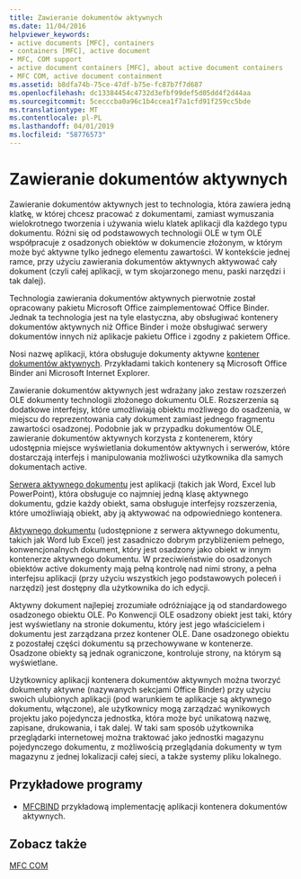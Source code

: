 ```yaml
---
title: Zawieranie dokumentów aktywnych
ms.date: 11/04/2016
helpviewer_keywords:
- active documents [MFC], containers
- containers [MFC], active document
- MFC, COM support
- active document containers [MFC], about active document containers
- MFC COM, active document containment
ms.assetid: b8dfa74b-75ce-47df-b75e-fc87b7f7d687
ms.openlocfilehash: dc13384454c4732d3efbf99def5d05dd4f2d44aa
ms.sourcegitcommit: 5cecccba0a96c1b4ccea1f7a1cfd91f259cc5bde
ms.translationtype: MT
ms.contentlocale: pl-PL
ms.lasthandoff: 04/01/2019
ms.locfileid: "58776573"
---
```

# <a name="active-document-containment"></a>Zawieranie dokumentów aktywnych

Zawieranie dokumentów aktywnych jest to technologia, która zawiera jedną klatkę, w której chcesz pracować z dokumentami, zamiast wymuszania wielokrotnego tworzenia i używania wielu klatek aplikacji dla każdego typu dokumentu. Różni się od podstawowych technologii OLE w tym OLE współpracuje z osadzonych obiektów w dokumencie złożonym, w którym może być aktywne tylko jednego elementu zawartości. W kontekście jednej ramce, przy użyciu zawierania dokumentów aktywnych aktywować cały dokument (czyli całej aplikacji, w tym skojarzonego menu, paski narzędzi i tak dalej).

Technologia zawierania dokumentów aktywnych pierwotnie został opracowany pakietu Microsoft Office zaimplementować Office Binder. Jednak ta technologia jest na tyle elastyczna, aby obsługiwać kontenery dokumentów aktywnych niż Office Binder i może obsługiwać serwery dokumentów innych niż aplikacje pakietu Office i zgodny z pakietem Office.

Nosi nazwę aplikacji, która obsługuje dokumenty aktywne [kontener dokumentów aktywnych](../mfc/active-document-containers.md). Przykładami takich kontenery są Microsoft Office Binder ani Microsoft Internet Explorer.

Zawieranie dokumentów aktywnych jest wdrażany jako zestaw rozszerzeń OLE dokumenty technologii złożonego dokumentu OLE. Rozszerzenia są dodatkowe interfejsy, które umożliwiają obiektu możliwego do osadzenia, w miejscu do reprezentowania cały dokument zamiast jednego fragmentu zawartości osadzonej. Podobnie jak w przypadku dokumentów OLE, zawieranie dokumentów aktywnych korzysta z kontenerem, który udostępnia miejsce wyświetlania dokumentów aktywnych i serwerów, które dostarczają interfejs i manipulowania możliwości użytkownika dla samych dokumentach active.

[Serwera aktywnego dokumentu](../mfc/active-document-servers.md) jest aplikacji (takich jak Word, Excel lub PowerPoint), która obsługuje co najmniej jedną klasę aktywnego dokumentu, gdzie każdy obiekt, sama obsługuje interfejsy rozszerzenia, które umożliwiają obiekt, aby ją aktywować na odpowiedniego kontenera.

[Aktywnego dokumentu](../mfc/active-documents.md) (udostępnione z serwera aktywnego dokumentu, takich jak Word lub Excel) jest zasadniczo dobrym przybliżeniem pełnego, konwencjonalnych dokument, który jest osadzony jako obiekt w innym kontenerze aktywnego dokumentu. W przeciwieństwie do osadzonych obiektów active dokumenty mają pełną kontrolę nad nimi strony, a pełna interfejsu aplikacji (przy użyciu wszystkich jego podstawowych poleceń i narzędzi) jest dostępny dla użytkownika do ich edycji.

Aktywny dokument najlepiej zrozumiałe odróżniające ją od standardowego osadzonego obiektu OLE. Po Konwencji OLE osadzony obiekt jest taki, który jest wyświetlany na stronie dokumentu, który jest jego właścicielem i dokumentu jest zarządzana przez kontener OLE. Dane osadzonego obiektu z pozostałej części dokumentu są przechowywane w kontenerze. Osadzone obiekty są jednak ograniczone, kontroluje strony, na którym są wyświetlane.

Użytkownicy aplikacji kontenera dokumentów aktywnych można tworzyć dokumenty aktywne (nazywanych sekcjami Office Binder) przy użyciu swoich ulubionych aplikacji (pod warunkiem te aplikacje są aktywnego dokumentu, włączone), ale użytkownicy mogą zarządzać wynikowych projektu jako pojedyncza jednostka, która może być unikatową nazwę, zapisane, drukowania, i tak dalej. W taki sam sposób użytkownika przeglądarki internetowej można traktować jako jednostki magazynu pojedynczego dokumentu, z możliwością przeglądania dokumenty w tym magazynu z jednej lokalizacji całej sieci, a także systemy pliku lokalnego.

## <a name="sample-programs"></a>Przykładowe programy

- [MFCBIND](../overview/visual-cpp-samples.md) przykładową implementację aplikacji kontenera dokumentów aktywnych.

## <a name="see-also"></a>Zobacz także

[MFC COM](../mfc/mfc-com.md)

